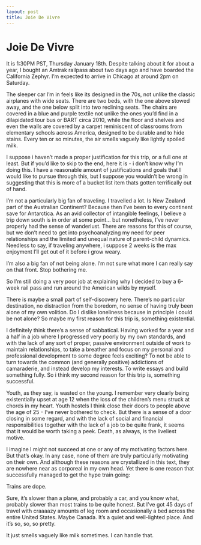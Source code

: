 ```yaml
---
layout: post
title: Joie De Vivre
---
```

# Joie De Vivre 

It is 1:30PM PST, Thursday January 18th. Despite talking about it for about a year, I bought an Amtrak railpass about two days ago and have boarded the California Zephyr. I’m expected to arrive in Chicago at around 2pm on Saturday.

The sleeper car I’m in feels like its designed in the 70s, not unlike the classic airplanes with wide seats. There are two beds, with the one above stowed away, and the one below split into two reclining seats. The chairs are covered in a blue and purple textile not unlike the ones you’d find in a dilapidated tour bus or BART circa 2010, while the floor and shelves and even the walls are covered by a carpet reminiscent of classrooms from elementary schools across America, designed to be durable and to hide stains. Every ten or so minutes, the air smells vaguely like lightly spoiled milk.

I suppose i haven’t made a proper justification for this trip, or a full one at least.
But if you’d like to skip to the end, here it is - i don’t know why I’m doing this. I have a reasonable amount of justifications and goals that I would like to pursue through this, but I suppose you wouldn’t be wrong in suggesting that this is more of a bucket list item thats gotten terrifically out of hand.

I’m not a particularly big fan of traveling. I travelled a lot. Is New Zealand part of the Australian Continent? Because then I’ve been to every continent save for Antarctica. As an avid collector of intangible feelings, I believe a trip down south is in order at some point... but nonetheless, I’ve never properly had the sense of wanderlust. There are reasons for this of course, but we don’t need to get into psychoanalyzing my need for peer relationships and the limited and unequal nature of parent-child dynamics. Needless to say, if traveling anywhere, i suppose 2 weeks is the max enjoyment I’ll get out of it before i grow weary. 

I’m also a big fan of not being alone. I’m not sure what more I can really say on that front. Stop bothering me.

So I’m still doing a very poor job at explaining why I decided to buy a 6-week rail pass and run around the American wilds by myself.

There is maybe a small part of self-discovery here. There’s no particular destination, no distraction from the boredom, no sense of having truly been alone of my own volition. Do I dislike loneliness because in principle i could be not alone? So maybe my first reason for this trip is, something existential.

I definitely think there’s a sense of sabbatical. Having worked for a year and a half in a job where I progressed very poorly by my own standards, and with the lack of any sort of proper, passive environment outside of work to maintain relationships, to take a breather and focus on my personal and professional development to some degree feels exciting? To not be able to turn towards the common (and generally positive) addictions of camaraderie, and instead develop my interests. To write essays and build something fully. So i think my second reason for this trip is, something successful.

Youth, as they say, is wasted on the young. I remember very clearly being existentially upset at age 12 when the loss of the children’s menu struck at chords in my heart. Youth hostels I think close their doors to people above the age of 25 - I’ve never bothered to check. But there is a sense of a door closing in some regard, and with the lack of social and financial responsibilities together with the lack of a job to be quite frank, it seems that it would be worth taking a peek. Death, as always, is the liveliest motive. 

I imagine I might not succeed at one or any of my motivating factors here. But that’s okay. In any case, none of them are truly particularly motivating on their own. And although these reasons are crystallized in this text, they are nowhere near as corporeal in my own head. Yet there is one reason that successfully managed to get the hype train going:

Trains are dope. 

Sure, it’s slower than a plane, and probably a car, and you know what, probably slower than most trains to be quite honest. But I’ve got 45 days of travel with craaaazy amounts of leg room and occasionally a bed across the entire United States. Maybe Canada. It’s a quiet and well-lighted place. And it’s so, so, so pretty.


It just smells vaguely like milk sometimes. I can handle that. 
